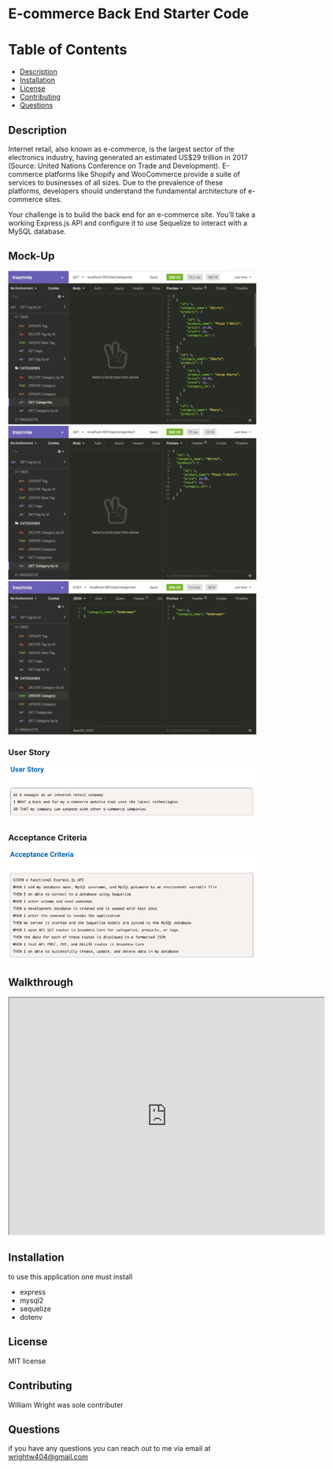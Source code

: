 # E-commerce Back End Starter Code

# Table of Contents 
* [Description](#description) 
* [Installation](#installation)
* [License](#license)
* [Contributing](#contributing)
* [Questions](#questions)
        
## Description 
Internet retail, also known as e-commerce, is the largest sector of the electronics industry, having generated an estimated US$29 trillion in 2017 (Source: United Nations Conference on Trade and Development). E-commerce platforms like Shopify and WooCommerce provide a suite of services to businesses of all sizes. Due to the prevalence of these platforms, developers should understand the fundamental architecture of e-commerce sites.

Your challenge is to build the back end for an e-commerce site. You’ll take a working Express.js API and configure it to use Sequelize to interact with a MySQL database.

## Mock-Up
![](images/13demo.gif)
![](images/13demo2.gif)
![](images/13demo3.gif)

### User Story 
![](images/userStory.png)

### Acceptance Criteria 
![](images/acceptanceCrit.png)

## Walkthrough 
<iframe src="https://drive.google.com/file/d/113iLxIckuXTRxKjZyjSsTsYcYDr0bYuw/preview" width="640" height="480"></iframe>

## Installation
to use this application one must install 
* express
* mysql2
* sequelize
* dotenv
## License 
MIT license 
## Contributing 
William Wright was sole contributer 



## Questions
if you have any questions you can reach out to me via email at wrightw404@gmail.com 